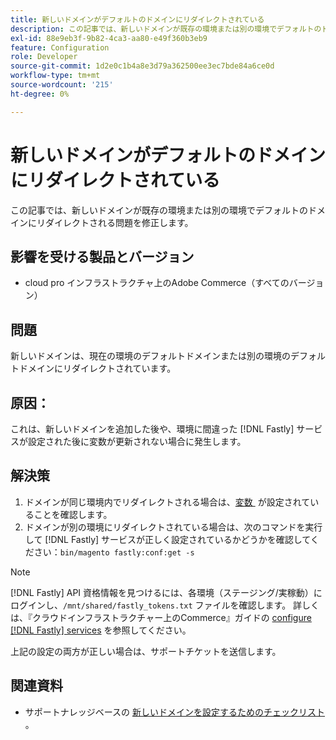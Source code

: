 ```yaml
---
title: 新しいドメインがデフォルトのドメインにリダイレクトされている
description: この記事では、新しいドメインが既存の環境または別の環境でデフォルトのドメインにリダイレクトされる問題を修正します。
exl-id: 88e9eb3f-9b82-4ca3-aa80-e49f360b3eb9
feature: Configuration
role: Developer
source-git-commit: 1d2e0c1b4a8e3d79a362500ee3ec7bde84a6ce0d
workflow-type: tm+mt
source-wordcount: '215'
ht-degree: 0%

---
```


# 新しいドメインがデフォルトのドメインにリダイレクトされている

この記事では、新しいドメインが既存の環境または別の環境でデフォルトのドメインにリダイレクトされる問題を修正します。

## 影響を受ける製品とバージョン

* cloud pro インフラストラクチャ上のAdobe Commerce（すべてのバージョン）

## 問題

新しいドメインは、現在の環境のデフォルトドメインまたは別の環境のデフォルトドメインにリダイレクトされています。

## 原因：

これは、新しいドメインを追加した後や、環境に間違った [!DNL Fastly] サービスが設定された後に変数が更新されない場合に発生します。

## 解決策

1. ドメインが同じ環境内でリダイレクトされる場合は、[&#x200B; 変数 &#x200B;](https://experienceleague.adobe.com/docs/commerce-cloud-service/user-guide/configure-store/multiple-sites.html?lang=ja#modify-variables) が設定されていることを確認します。
1. ドメインが別の環境にリダイレクトされている場合は、次のコマンドを実行して [!DNL Fastly] サービスが正しく設定されているかどうかを確認してください：`bin/magento fastly:conf:get -s`

>[!NOTE]
>
>[!DNL Fastly] API 資格情報を見つけるには、各環境（ステージング/実稼動）にログインし、`/mnt/shared/fastly_tokens.txt` ファイルを確認します。 詳しくは、『クラウドインフラストラクチャー上のCommerce』ガイドの [configure [!DNL Fastly] services](https://experienceleague.adobe.com/docs/commerce-cloud-service/user-guide/cdn/setup-fastly/fastly-configuration.html?lang=ja) を参照してください。

上記の設定の両方が正しい場合は、サポートチケットを送信します。

## 関連資料

* サポートナレッジベースの [&#x200B; 新しいドメインを設定するためのチェックリスト &#x200B;](https://experienceleague.adobe.com/docs/commerce-knowledge-base/kb/how-to/checklist-for-setting-up-a-new-domain.html?lang=ja)。
